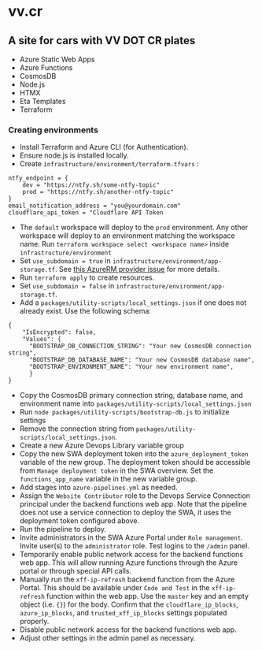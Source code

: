 # vv.cr
## A site for cars with VV DOT CR plates

- Azure Static Web Apps
- Azure Functions
- CosmosDB
- Node.js
- HTMX
- Eta Templates
- Terraform

### Creating environments

- Install Terraform and Azure CLI (for Authentication).
- Ensure node.js is installed locally.
- Create `infrastructure/environment/terraform.tfvars` :
```
ntfy_endpoint = {
    dev = "https://ntfy.sh/some-ntfy-topic"
    prod = "https://ntfy.sh/another-ntfy-topic"
}
email_notification_address = "you@yourdomain.com"
cloudflare_api_token = "Cloudflare API Token
```
- The `default` workspace will deploy to the `prod` environment.  Any other workspace will deploy to an environment matching the workspace name.  Run `terraform workspace select <workspace name>` inside `infrastructure/environment`
- Set `use_subdomain = true` in `infrastructure/environment/app-storage.tf`.  See [this AzureRM provider issue](https://github.com/hashicorp/terraform-provider-azurerm/issues/12737) for more details.
- Run `terraform apply` to create resources.
- Set `use_subdomain = false` in `infrastructure/environment/app-storage.tf`.
- Add a `packages/utility-scripts/local_settings.json` if one does not already exist.  Use the following schema:
```
{
    "IsEncrypted": false,
    "Values": {
      "BOOTSTRAP_DB_CONNECTION_STRING": "Your new CosmosDB connection string",
      "BOOTSTRAP_DB_DATABASE_NAME": "Your new CosmosDB database name",
      "BOOTSTRAP_ENVIRONMENT_NAME": "Your new environment name",
      }
}
```
- Copy the CosmosDB primary connection string, database name, and environment name into `packages/utility-scripts/local_settings.json`
- Run `node packages/utility-scripts/bootstrap-db.js` to initialize settings
- Remove the connection string from `packages/utility-scripts/local_settings.json`.
- Create a new Azure Devops Library variable group
- Copy the new SWA deployment token into the `azure_deployment_token` variable of the new group.  The deployment token should be accessible from `Manage deployment token` in the SWA overview.  Set the `functions_app_name` variable in the new variable group.
- Add stages into `azure-pipelines.yml` as needed.
- Assign the `Website Contributor` role to the Devops Service Connection principal under the backend functions web app.  Note that the pipeline does not use a service connection to deploy the SWA, it uses the deployment token configured above.
- Run the pipeline to deploy.
- Invite administrators in the SWA Azure Portal under `Role management`.  Invite user(s) to the `administrator` role.  Test logins to the `/admin` panel.
- Temporarily enable public network access for the backend functions web app.  This will allow running Azure functions through the Azure portal or through special API calls.
- Manually run the `xff-ip-refresh` backend function from the Azure Portal.  This should be available under `Code and Test` in the `xff-ip-refresh` function within the web app.  Use the `master` key and an empty object (i.e. `{}`) for the body.  Confirm that the `cloudflare_ip_blocks`, `azure_ip_blocks`, and `trusted_xff_ip_blocks` settings populated properly.
- Disable public network access for the backend functions web app.
- Adjust other settings in the admin panel as necessary.